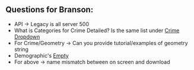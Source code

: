 ## Questions for Branson:

- API -> Legacy is all server 500
- What is Categories for Crime Detailed? Is the same list under [Crime Dropdown](https://apps.stldata.org/crime/)
- For Crime/Geometry -> Can you provide tutorial/examples of geometry string
- Demographic's [Empty](https://rdx.stldata.org/dataset/where-we-stand-8th-edition-data/resource/fcb9c4b2-6754-4f4f-998e-281befe7b523)
- For above -> name mismatch between on screen and download

